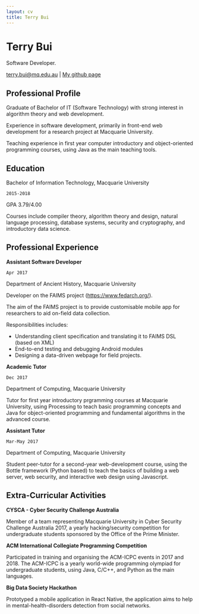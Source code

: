 ```yaml
---
layout: cv
title: Terry Bui
---
```

# Terry Bui 
Software Developer.

<div id="webaddress">
<a href="mailto:terry.bui@mq.edu.au">terry.bui@mq.edu.au</a>
| <a href="https://github.com/Terry-Bui">My github page</a>
</div>


## Professional Profile 

Graduate of Bachelor of IT (Software Technology) with strong interest in algorithm theory and web
development.

Experience in software development, primarily in front-end web development for a research
project at Macquarie University.

Teaching experience in first year computer introductory and object-oriented programming
courses, using Java as the main teaching tools. 

## Education

Bachelor of Information Technology, Macquarie University

`2015-2018`

GPA 3.79/4.00

Courses include compiler theory, algorithm theory and design, natural language processing, database
systems, security and cryptography, and introductory data science. 


## Professional Experience

**Assistant Software Developer**

`Apr 2017`

Department of Ancient History, Macquarie University

Developer on the FAIMS project (https://www.fedarch.org/). 

The aim of the FAIMS project is to provide
customisable mobile app for researchers to aid on-field data collection.

Responsibilities includes:

- Understanding client specification and translating it to FAIMS DSL (based on
XML)
- End-to-end testing and debugging Android modules
- Designing a data-driven webpage for field projects. 

**Academic Tutor**

`Dec 2017`

Department of Computing, Macquarie University

Tutor for first year introductory prgramming courses at Macquarie University, using Processing to teach basic programming concepts and Java for object-oriented programming and fundamental algorithms in the advanced course.

**Assistant Tutor**

`Mar-May 2017`

Department of Computing, Macquarie University

Student peer-tutor for a second-year web-development course, using the Bottle framework (Python based)
to teach the basics of building a web server, web security, and interactive web design using
Javascript. 


<div style="page-break-after: always;"></div>

## Extra-Curricular Activities 

**CYSCA - Cyber Security Challenge Australia**

Member of a team representing Macquarie University in Cyber Security Challenge Australia 2017, a
yearly hacking/security competition for undergraduate students sponsored by the Office of the Prime
Minister. 

**ACM International Collegiate Programming Competition**

Participated in training and organising the ACM-ICPC events in 2017 and 2018. The ACM-ICPC is a yearly
world-wide programming olympiad for undergraduate students, using Java, C/C++, and Python as the
main languages. 


**Big Data Society Hackathon**

Prototyped a mobile application in React Native, the application aims to help in mental-health-disorders detection from social networks. 

<!-- ### Footer

Last updated: Sep 2018 -->


